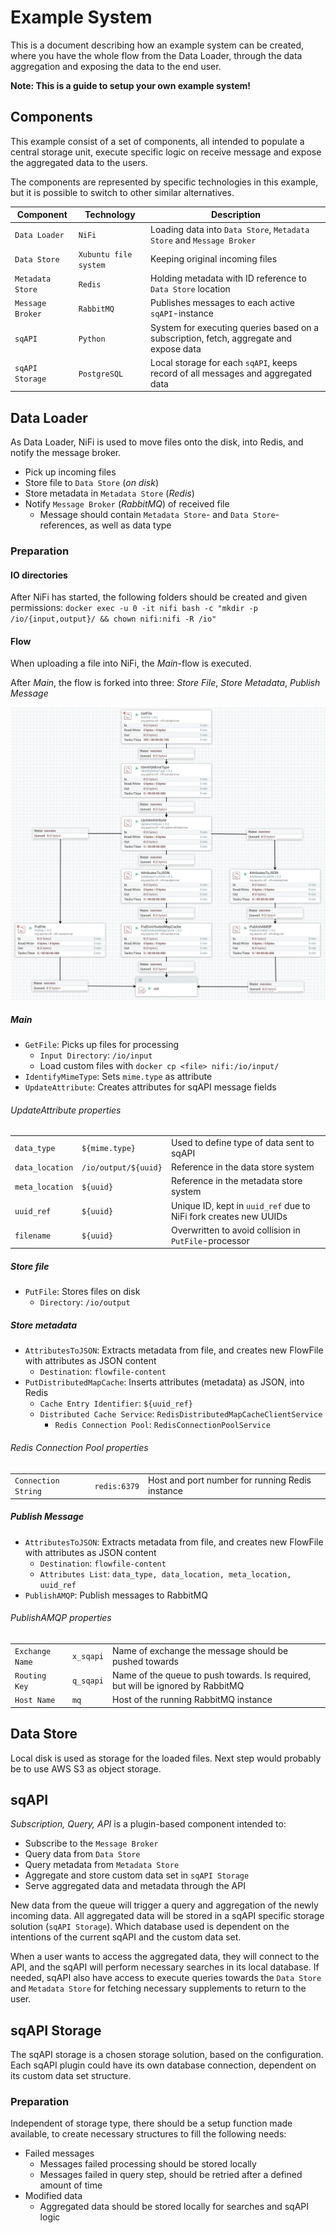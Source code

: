 # Example System
This is a document describing how an example system can be created,
where you have the whole flow from the Data Loader,
through the data aggregation and exposing the data to the end user.

**Note: This is a guide to setup your own example system!**

## Components
This example consist of a set of components, all intended to populate a central storage unit,
execute specific logic on receive message and expose the aggregated data to the users.

The components are represented by specific technologies in this example,
but it is possible to switch to other similar alternatives.

| Component | Technology | Description |
| --------- | ---------- | ----------- |
| `Data Loader` | `NiFi` | Loading data into `Data Store`, `Metadata Store` and `Message Broker` |
| `Data Store` | `Xubuntu file system` | Keeping original incoming files |
| `Metadata Store` | `Redis` | Holding metadata with ID reference to `Data Store` location |
| `Message Broker` | `RabbitMQ` | Publishes messages to each active `sqAPI`-instance |
| `sqAPI` | `Python` | System for executing queries based on a subscription, fetch, aggregate and expose data |
| `sqAPI Storage` | `PostgreSQL` | Local storage for each `sqAPI`, keeps record of all messages and aggregated data |


## Data Loader
As Data Loader, NiFi is used to move files onto the disk, into Redis, and notify the message broker.

* Pick up incoming files
* Store file to `Data Store` (_on disk_)
* Store metadata in `Metadata Store` (_Redis_)
* Notify `Message Broker` (_RabbitMQ_) of received file
  * Message should contain `Metadata Store`- and `Data Store`-references, as well as data type

### Preparation
#### IO directories
After NiFi has started, the following folders should be created and given permissions:
`docker exec -u 0 -it nifi bash -c "mkdir -p /io/{input,output}/ && chown nifi:nifi -R /io"`

#### Flow
When uploading a file into NiFi, the *Main*-flow is executed.

After *Main*, the flow is forked into three:
*Store File*, *Store Metadata*, *Publish Message*

![NiFi Flow](https://github.com/mabruras/sqapi/raw/master/resources/images/nifi-flow.png)


##### Main
* `GetFile`: Picks up files for processing
  * `Input Directory`: `/io/input`
  * Load custom files with `docker cp <file> nifi:/io/input/`
* `IdentifyMimeType`: Sets `mime.type` as attribute
* `UpdateAttribute`: Creates attributes for sqAPI message fields

###### UpdateAttribute properties
|     |     |     |
| --- | --- | --- |
| `data_type` | `${mime.type}` | Used to define type of data sent to sqAPI |
| `data_location` | `/io/output/${uuid}` | Reference in the data store system |
| `meta_location` | `${uuid}` | Reference in the metadata store system |
| `uuid_ref` | `${uuid}` | Unique ID, kept in `uuid_ref` due to NiFi fork creates new UUIDs |
| `filename` | `${uuid}` | Overwritten to avoid collision in `PutFile`-processor |

##### Store file
* `PutFile`: Stores files on disk
  * `Directory`: `/io/output`

##### Store metadata
* `AttributesToJSON`: Extracts metadata from file, and creates new FlowFile with attributes as JSON content
  * `Destination`: `flowfile-content`
* `PutDistributedMapCache`: Inserts attributes (metadata) as JSON, into Redis
  * `Cache Entry Identifier`: `${uuid_ref}`
  * `Distributed Cache Service`: `RedisDistributedMapCacheClientService`
    * `Redis Connection Pool`: `RedisConnectionPoolService`

###### Redis Connection Pool properties
|     |     |     |
| --- | --- | --- |
| `Connection String` | `redis:6379` | Host and port number for running Redis instance |

##### Publish Message
* `AttributesToJSON`: Extracts metadata from file, and creates new FlowFile with attributes as JSON content
  * `Destination`: `flowfile-content`
  * `Attributes List`: `data_type, data_location, meta_location, uuid_ref`
* `PublishAMQP`: Publish messages to RabbitMQ

###### PublishAMQP properties
|     |     |     |
| --- | --- | --- |
| `Exchange Name` | `x_sqapi` | Name of exchange the message should be pushed towards |
| `Routing Key` | `q_sqapi` | Name of the queue to push towards. Is required, but will be ignored by RabbitMQ |
| `Host Name` | `mq` | Host of the running RabbitMQ instance |


## Data Store
Local disk is used as storage for the loaded files.
Next step would probably be to use AWS S3 as object storage.


## sqAPI
_Subscription, Query, API_ is a plugin-based component intended to:
* Subscribe to the `Message Broker`
* Query data from `Data Store`
* Query metadata from `Metadata Store`
* Aggregate and store custom data set in `sqAPI Storage`
* Serve aggregated data and metadata through the API

New data from the queue will trigger a query and aggregation of the newly incoming data.
All aggregated data will be stored in a sqAPI specific storage solution (`sqAPI Storage`).
Which database used is dependent on the intentions of the current sqAPI and the custom data set.

When a user wants to access the aggregated data, they will connect to the API,
and the sqAPI will perform necessary searches in its local database.
If needed, sqAPI also have access to execute queries towards the `Data Store`
and `Metadata Store` for fetching necessary supplements to return to the user.


## sqAPI Storage
The sqAPI storage is a chosen storage solution, based on the configuration.
Each sqAPI plugin could have its own database connection, dependent on its custom data set structure.

### Preparation
Independent of storage type, there should be a setup function made available,
to create necessary structures to fill the following needs:
* Failed messages
  * Messages failed processing should be stored locally
  * Messages failed in query step, should be retried after a defined amount of time
* Modified data
  * Aggregated data should be stored locally for searches and sqAPI logic
